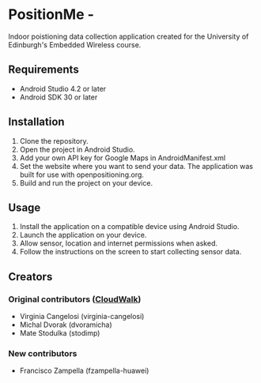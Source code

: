 # PositionMe -
Indoor poistioning data collection application created for the University of Edinburgh's Embedded Wireless course.
## Requirements
- Android Studio 4.2 or later
- Android SDK 30 or later
## Installation
1. Clone the repository.
2. Open the project in Android Studio.
3. Add your own API key for Google Maps in AndroidManifest.xml
4. Set the website where you want to send your data. The application was built for use with openpositioning.org.
5. Build and run the project on your device.
## Usage
1. Install the application on a compatible device using Android Studio.
2. Launch the application on your device.
3. Allow sensor, location and internet permissions when asked.
4. Follow the instructions on the screen to start collecting sensor data.
## Creators
### Original contributors ([CloudWalk](https://github.com/openpositioning/DataCollectionTeam6))
- Virginia Cangelosi (virginia-cangelosi)
- Michal Dvorak (dvoramicha)
- Mate Stodulka (stodimp)
### New contributors
- Francisco Zampella (fzampella-huawei)